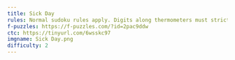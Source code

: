 ```yaml
---
title: Sick Day
rules: Normal sudoku rules apply. Digits along thermometers must strictly increase from the bulb end. Black dots separate digits with a 1:2 ratio, digits separated by white dots are consecutive. Not all dots are necessarily given.
f-puzzles: https://f-puzzles.com/?id=2pac9ddw
ctc: https://tinyurl.com/6wsskc97
imgname: Sick Day.png
difficulty: 2
---
```

